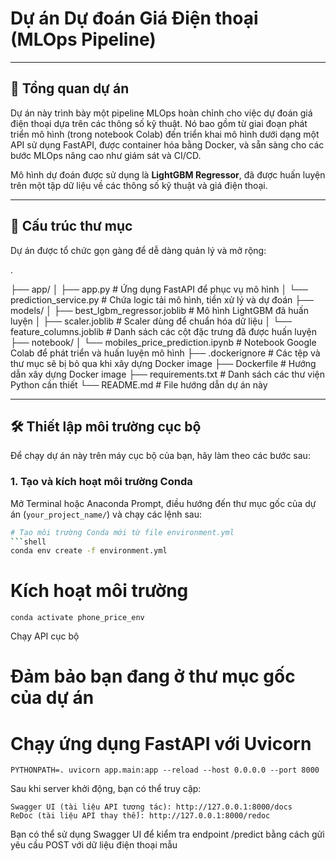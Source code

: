 # Dự án Dự đoán Giá Điện thoại (MLOps Pipeline)

---

## 🚀 Tổng quan dự án

Dự án này trình bày một pipeline MLOps hoàn chỉnh cho việc dự đoán giá điện thoại dựa trên các thông số kỹ thuật. Nó bao gồm từ giai đoạn phát triển mô hình (trong notebook Colab) đến triển khai mô hình dưới dạng một API sử dụng FastAPI, được container hóa bằng Docker, và sẵn sàng cho các bước MLOps nâng cao như giám sát và CI/CD.

Mô hình dự đoán được sử dụng là **LightGBM Regressor**, đã được huấn luyện trên một tập dữ liệu về các thông số kỹ thuật và giá điện thoại.

---

## 📂 Cấu trúc thư mục

Dự án được tổ chức gọn gàng để dễ dàng quản lý và mở rộng:

.

├── app/
│   ├── app.py                     # Ứng dụng FastAPI để phục vụ mô hình
│   └── prediction_service.py      # Chứa logic tải mô hình, tiền xử lý và dự đoán
├── models/
│   ├── best_lgbm_regressor.joblib # Mô hình LightGBM đã huấn luyện
│   ├── scaler.joblib              # Scaler dùng để chuẩn hóa dữ liệu
│   └── feature_columns.joblib     # Danh sách các cột đặc trưng đã được huấn luyện
├── notebook/
│   └── mobiles_price_prediction.ipynb # Notebook Google Colab để phát triển và huấn luyện mô hình
├── .dockerignore                  # Các tệp và thư mục sẽ bị bỏ qua khi xây dựng Docker image
├── Dockerfile                     # Hướng dẫn xây dựng Docker image
├── requirements.txt               # Danh sách các thư viện Python cần thiết
└── README.md                      # File hướng dẫn dự án này

---

## 🛠️ Thiết lập môi trường cục bộ

Để chạy dự án này trên máy cục bộ của bạn, hãy làm theo các bước sau:

### 1. Tạo và kích hoạt môi trường Conda

Mở Terminal hoặc Anaconda Prompt, điều hướng đến thư mục gốc của dự án (`your_project_name/`) và chạy các lệnh sau:

```bash
# Tạo môi trường Conda mới từ file environment.yml
```shell
conda env create -f environment.yml
```
# Kích hoạt môi trường
```shell
conda activate phone_price_env 
```

Chạy API cục bộ
# Đảm bảo bạn đang ở thư mục gốc của dự án
# Chạy ứng dụng FastAPI với Uvicorn
```shell
PYTHONPATH=. uvicorn app.main:app --reload --host 0.0.0.0 --port 8000
```

Sau khi server khởi động, bạn có thể truy cập:

    Swagger UI (tài liệu API tương tác): http://127.0.0.1:8000/docs
    ReDoc (tài liệu API thay thế): http://127.0.0.1:8000/redoc

Bạn có thể sử dụng Swagger UI để kiểm tra endpoint /predict bằng cách gửi yêu cầu POST với dữ liệu điện thoại mẫu
